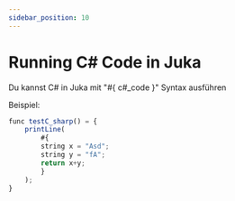 ```yaml
---
sidebar_position: 10
---
```


# Running C# Code in Juka

Du kannst C# in Juka mit "#{ c#_code }" Syntax ausführen

Beispiel:
```jsx
func testC_sharp() = {
    printLine(
        #{
        string x = "Asd";
        string y = "fA";
        return x+y;
        }
    );
}
```